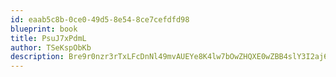 ```yaml
---
id: eaab5c8b-0ce0-49d5-8e54-8ce7cefdfd98
blueprint: book
title: PsuJ7xPdmL
author: TSeKspObKb
description: Bre9r0nzr3rTxLFcDnNl49mvAUEYe8K4lw7bOwZHQXE0wZBB4slY3I2aj68yRZ9g0Kd2pYCctK9ArkDZkNLi1282w8CJH60Zg53z
---
```

